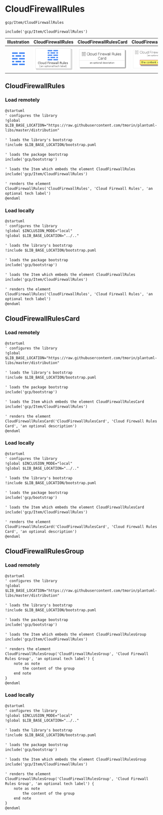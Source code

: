 # CloudFirewallRules


```text
gcp/Item/CloudFirewallRules
```

```text
include('gcp/Item/CloudFirewallRules')
```



| Illustration | CloudFirewallRules | CloudFirewallRulesCard | CloudFirewallRulesGroup |
| :---: | :---: | :---: | :---: |
| ![illustration for Illustration](../../gcp/Item/CloudFirewallRules.png) | ![illustration for CloudFirewallRules](../../gcp/Item/CloudFirewallRules.Local.png) | ![illustration for CloudFirewallRulesCard](../../gcp/Item/CloudFirewallRulesCard.Local.png) | ![illustration for CloudFirewallRulesGroup](../../gcp/Item/CloudFirewallRulesGroup.Local.png) |




## CloudFirewallRules

### Load remotely
```plantuml
@startuml
' configures the library
!global $LIB_BASE_LOCATION="https://raw.githubusercontent.com/tmorin/plantuml-libs/master/distribution"

' loads the library's bootstrap
!include $LIB_BASE_LOCATION/bootstrap.puml

' loads the package bootstrap
include('gcp/bootstrap')

' loads the Item which embeds the element CloudFirewallRules
include('gcp/Item/CloudFirewallRules')

' renders the element
CloudFirewallRules('CloudFirewallRules', 'Cloud Firewall Rules', 'an optional tech label')
@enduml
```

### Load locally
```plantuml
@startuml
' configures the library
!global $INCLUSION_MODE="local"
!global $LIB_BASE_LOCATION="../.."

' loads the library's bootstrap
!include $LIB_BASE_LOCATION/bootstrap.puml

' loads the package bootstrap
include('gcp/bootstrap')

' loads the Item which embeds the element CloudFirewallRules
include('gcp/Item/CloudFirewallRules')

' renders the element
CloudFirewallRules('CloudFirewallRules', 'Cloud Firewall Rules', 'an optional tech label')
@enduml
```

## CloudFirewallRulesCard

### Load remotely
```plantuml
@startuml
' configures the library
!global $LIB_BASE_LOCATION="https://raw.githubusercontent.com/tmorin/plantuml-libs/master/distribution"

' loads the library's bootstrap
!include $LIB_BASE_LOCATION/bootstrap.puml

' loads the package bootstrap
include('gcp/bootstrap')

' loads the Item which embeds the element CloudFirewallRulesCard
include('gcp/Item/CloudFirewallRules')

' renders the element
CloudFirewallRulesCard('CloudFirewallRulesCard', 'Cloud Firewall Rules Card', 'an optional description')
@enduml
```

### Load locally
```plantuml
@startuml
' configures the library
!global $INCLUSION_MODE="local"
!global $LIB_BASE_LOCATION="../.."

' loads the library's bootstrap
!include $LIB_BASE_LOCATION/bootstrap.puml

' loads the package bootstrap
include('gcp/bootstrap')

' loads the Item which embeds the element CloudFirewallRulesCard
include('gcp/Item/CloudFirewallRules')

' renders the element
CloudFirewallRulesCard('CloudFirewallRulesCard', 'Cloud Firewall Rules Card', 'an optional description')
@enduml
```

## CloudFirewallRulesGroup

### Load remotely
```plantuml
@startuml
' configures the library
!global $LIB_BASE_LOCATION="https://raw.githubusercontent.com/tmorin/plantuml-libs/master/distribution"

' loads the library's bootstrap
!include $LIB_BASE_LOCATION/bootstrap.puml

' loads the package bootstrap
include('gcp/bootstrap')

' loads the Item which embeds the element CloudFirewallRulesGroup
include('gcp/Item/CloudFirewallRules')

' renders the element
CloudFirewallRulesGroup('CloudFirewallRulesGroup', 'Cloud Firewall Rules Group', 'an optional tech label') {
    note as note
        the content of the group
    end note
}
@enduml
```

### Load locally
```plantuml
@startuml
' configures the library
!global $INCLUSION_MODE="local"
!global $LIB_BASE_LOCATION="../.."

' loads the library's bootstrap
!include $LIB_BASE_LOCATION/bootstrap.puml

' loads the package bootstrap
include('gcp/bootstrap')

' loads the Item which embeds the element CloudFirewallRulesGroup
include('gcp/Item/CloudFirewallRules')

' renders the element
CloudFirewallRulesGroup('CloudFirewallRulesGroup', 'Cloud Firewall Rules Group', 'an optional tech label') {
    note as note
        the content of the group
    end note
}
@enduml
```

